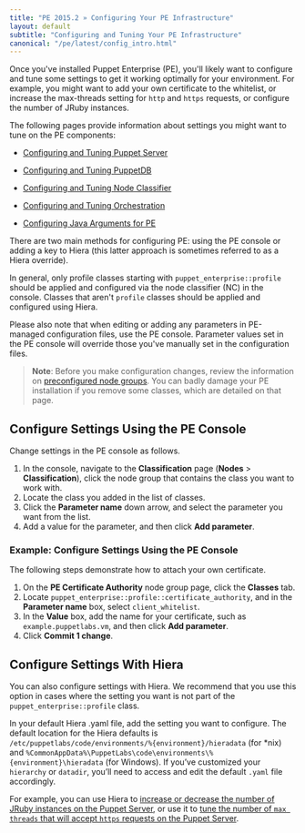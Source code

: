 ```yaml
---
title: "PE 2015.2 » Configuring Your PE Infrastructure"
layout: default
subtitle: "Configuring and Tuning Your PE Infrastructure"
canonical: "/pe/latest/config_intro.html"
---
```


Once you've installed Puppet Enterprise (PE), you'll likely want to configure and tune some settings to get it working optimally for your environment. For example, you might want to add your own certificate to the whitelist, or increase the max-threads setting for `http` and `https` requests, or configure the number of JRuby instances.

The following pages provide information about settings you might want to tune on the PE components:

- [Configuring and Tuning Puppet Server](./config_puppetserver.html)

- [Configuring and Tuning PuppetDB](./config_puppetdb.html)

- [Configuring and Tuning Node Classifier](./config_nc.html)

- [Configuring and Tuning Orchestration](./config_orchestration.html)

- [Configuring Java Arguments for PE](./config_java_args.html)

There are two main methods for configuring PE: using the PE console or adding a key to Hiera (this latter approach is sometimes referred to as a Hiera override).

In general, only profile classes starting with `puppet_enterprise::profile` should be applied and configured via the node classifier (NC) in the console. Classes that aren't `profile` classes should be applied and configured using Hiera.

Please also note that when editing or adding any parameters in PE-managed configuration files, use the PE console. Parameter values set in the PE console will override those you've manually set in the configuration files.

>**Note**: Before you make configuration changes, review the information on [preconfigured node groups](./console_classes_groups_preconfigured_groups.html). You can badly damage your PE installation if you remove some classes, which are detailed on that page.

## Configure Settings Using the PE Console

Change settings in the PE console as follows.

1. In the console, navigate to the **Classification** page (**Nodes** > **Classification**), click the node group that contains the class you want to work with.
2. Locate the class you added in the list of classes.
3. Click the **Parameter name** down arrow, and select the parameter you want from the list.
4. Add a value for the parameter, and then click **Add parameter**.

### Example: Configure Settings Using the PE Console

The following steps demonstrate how to attach your own certificate.

1. On the **PE Certificate Authority** node group page, click the **Classes** tab.
2. Locate `puppet_enterprise::profile::certificate_authority`, and in the **Parameter name** box, select `client_whitelist`.
3. In the **Value** box, add the name for your certificate, such as `example.puppetlabs.vm`, and then click **Add parameter**.
4. Click **Commit 1 change**.

## Configure Settings With Hiera

You can also configure settings with Hiera. We recommend that you use this option in cases where the setting you want is not part of the `puppet_enterprise::profile` class.

In your default Hiera .yaml file, add the setting you want to configure. The default location for the Hiera defaults is `/etc/puppetlabs/code/environments/%{environment}/hieradata` (for *nix) and `%CommonAppData%\PuppetLabs\code\environments\%{environment}\hieradata` (for Windows). If you’ve customized your `hierarchy` or `datadir`, you’ll need to access and edit the default `.yaml` file accordingly.

For example, you can use Hiera to [increase or decrease the number of JRuby instances on the Puppet Server](./config_puppetserver.html#tuning-jruby-on-the-puppet-server), or use it to [tune the number of `max threads` that will accept `https` requests on the Puppet Server](./config_puppetserver.html#tuning-max-threads-on-puppet-server).

